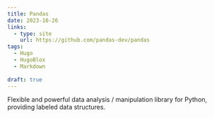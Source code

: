 ```yaml
---
title: Pandas
date: 2023-10-26
links:
  - type: site
    url: https://github.com/pandas-dev/pandas
tags:
  - Hugo
  - HugoBlox
  - Markdown
  
draft: true
---
```


Flexible and powerful data analysis / manipulation library for Python, providing labeled data structures.

<!--more-->

